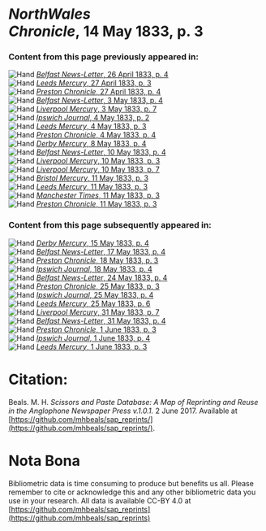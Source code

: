 # *NorthWales Chronicle*, 14 May 1833, p. 3  
  
### Content from this page previously appeared in:  
![Hand](http://scissorsandpaste.net/wp-content/uploads/2017/06/smallhandpointer.png) [*Belfast News-Letter*, 26 April 1833, p. 4](https://mhbeals.github.io/sap_html/Belfast-News-Letter/Belfast-News-Letter-26-April-1833-p-4)  
![Hand](http://scissorsandpaste.net/wp-content/uploads/2017/06/smallhandpointer.png) [*Leeds Mercury*, 27 April 1833, p. 3](https://mhbeals.github.io/sap_html/Leeds-Mercury/Leeds-Mercury-27-April-1833-p-3)  
![Hand](http://scissorsandpaste.net/wp-content/uploads/2017/06/smallhandpointer.png) [*Preston Chronicle*, 27 April 1833, p. 4](https://mhbeals.github.io/sap_html/Preston-Chronicle/Preston-Chronicle-27-April-1833-p-4)  
![Hand](http://scissorsandpaste.net/wp-content/uploads/2017/06/smallhandpointer.png) [*Belfast News-Letter*, 3 May 1833, p. 4](https://mhbeals.github.io/sap_html/Belfast-News-Letter/Belfast-News-Letter-3-May-1833-p-4)  
![Hand](http://scissorsandpaste.net/wp-content/uploads/2017/06/smallhandpointer.png) [*Liverpool Mercury*, 3 May 1833, p. 7](https://mhbeals.github.io/sap_html/Liverpool-Mercury/Liverpool-Mercury-3-May-1833-p-7)  
![Hand](http://scissorsandpaste.net/wp-content/uploads/2017/06/smallhandpointer.png) [*Ipswich Journal*, 4 May 1833, p. 2](https://mhbeals.github.io/sap_html/Ipswich-Journal/Ipswich-Journal-4-May-1833-p-2)  
![Hand](http://scissorsandpaste.net/wp-content/uploads/2017/06/smallhandpointer.png) [*Leeds Mercury*, 4 May 1833, p. 3](https://mhbeals.github.io/sap_html/Leeds-Mercury/Leeds-Mercury-4-May-1833-p-3)  
![Hand](http://scissorsandpaste.net/wp-content/uploads/2017/06/smallhandpointer.png) [*Preston Chronicle*, 4 May 1833, p. 4](https://mhbeals.github.io/sap_html/Preston-Chronicle/Preston-Chronicle-4-May-1833-p-4)  
![Hand](http://scissorsandpaste.net/wp-content/uploads/2017/06/smallhandpointer.png) [*Derby Mercury*, 8 May 1833, p. 4](https://mhbeals.github.io/sap_html/Derby-Mercury/Derby-Mercury-8-May-1833-p-4)  
![Hand](http://scissorsandpaste.net/wp-content/uploads/2017/06/smallhandpointer.png) [*Belfast News-Letter*, 10 May 1833, p. 4](https://mhbeals.github.io/sap_html/Belfast-News-Letter/Belfast-News-Letter-10-May-1833-p-4)  
![Hand](http://scissorsandpaste.net/wp-content/uploads/2017/06/smallhandpointer.png) [*Liverpool Mercury*, 10 May 1833, p. 3](https://mhbeals.github.io/sap_html/Liverpool-Mercury/Liverpool-Mercury-10-May-1833-p-3)  
![Hand](http://scissorsandpaste.net/wp-content/uploads/2017/06/smallhandpointer.png) [*Liverpool Mercury*, 10 May 1833, p. 7](https://mhbeals.github.io/sap_html/Liverpool-Mercury/Liverpool-Mercury-10-May-1833-p-7)  
![Hand](http://scissorsandpaste.net/wp-content/uploads/2017/06/smallhandpointer.png) [*Bristol Mercury*, 11 May 1833, p. 3](https://mhbeals.github.io/sap_html/Bristol-Mercury/Bristol-Mercury-11-May-1833-p-3)  
![Hand](http://scissorsandpaste.net/wp-content/uploads/2017/06/smallhandpointer.png) [*Leeds Mercury*, 11 May 1833, p. 3](https://mhbeals.github.io/sap_html/Leeds-Mercury/Leeds-Mercury-11-May-1833-p-3)  
![Hand](http://scissorsandpaste.net/wp-content/uploads/2017/06/smallhandpointer.png) [*Manchester Times*, 11 May 1833, p. 3](https://mhbeals.github.io/sap_html/Manchester-Times/Manchester-Times-11-May-1833-p-3)  
![Hand](http://scissorsandpaste.net/wp-content/uploads/2017/06/smallhandpointer.png) [*Preston Chronicle*, 11 May 1833, p. 3](https://mhbeals.github.io/sap_html/Preston-Chronicle/Preston-Chronicle-11-May-1833-p-3)  
  
### Content from this page subsequently appeared in:  
![Hand](http://scissorsandpaste.net/wp-content/uploads/2017/06/smallhandpointer.png) [*Derby Mercury*, 15 May 1833, p. 4](https://mhbeals.github.io/sap_html/Derby-Mercury/Derby-Mercury-15-May-1833-p-4)  
![Hand](http://scissorsandpaste.net/wp-content/uploads/2017/06/smallhandpointer.png) [*Belfast News-Letter*, 17 May 1833, p. 4](https://mhbeals.github.io/sap_html/Belfast-News-Letter/Belfast-News-Letter-17-May-1833-p-4)  
![Hand](http://scissorsandpaste.net/wp-content/uploads/2017/06/smallhandpointer.png) [*Preston Chronicle*, 18 May 1833, p. 3](https://mhbeals.github.io/sap_html/Preston-Chronicle/Preston-Chronicle-18-May-1833-p-3)  
![Hand](http://scissorsandpaste.net/wp-content/uploads/2017/06/smallhandpointer.png) [*Ipswich Journal*, 18 May 1833, p. 4](https://mhbeals.github.io/sap_html/Ipswich-Journal/Ipswich-Journal-18-May-1833-p-4)  
![Hand](http://scissorsandpaste.net/wp-content/uploads/2017/06/smallhandpointer.png) [*Belfast News-Letter*, 24 May 1833, p. 4](https://mhbeals.github.io/sap_html/Belfast-News-Letter/Belfast-News-Letter-24-May-1833-p-4)  
![Hand](http://scissorsandpaste.net/wp-content/uploads/2017/06/smallhandpointer.png) [*Preston Chronicle*, 25 May 1833, p. 3](https://mhbeals.github.io/sap_html/Preston-Chronicle/Preston-Chronicle-25-May-1833-p-3)  
![Hand](http://scissorsandpaste.net/wp-content/uploads/2017/06/smallhandpointer.png) [*Ipswich Journal*, 25 May 1833, p. 4](https://mhbeals.github.io/sap_html/Ipswich-Journal/Ipswich-Journal-25-May-1833-p-4)  
![Hand](http://scissorsandpaste.net/wp-content/uploads/2017/06/smallhandpointer.png) [*Leeds Mercury*, 25 May 1833, p. 6](https://mhbeals.github.io/sap_html/Leeds-Mercury/Leeds-Mercury-25-May-1833-p-6)  
![Hand](http://scissorsandpaste.net/wp-content/uploads/2017/06/smallhandpointer.png) [*Liverpool Mercury*, 31 May 1833, p. 7](https://mhbeals.github.io/sap_html/Liverpool-Mercury/Liverpool-Mercury-31-May-1833-p-7)  
![Hand](http://scissorsandpaste.net/wp-content/uploads/2017/06/smallhandpointer.png) [*Belfast News-Letter*, 31 May 1833, p. 4](https://mhbeals.github.io/sap_html/Belfast-News-Letter/Belfast-News-Letter-31-May-1833-p-4)  
![Hand](http://scissorsandpaste.net/wp-content/uploads/2017/06/smallhandpointer.png) [*Preston Chronicle*, 1 June 1833, p. 3](https://mhbeals.github.io/sap_html/Preston-Chronicle/Preston-Chronicle-1-June-1833-p-3)  
![Hand](http://scissorsandpaste.net/wp-content/uploads/2017/06/smallhandpointer.png) [*Ipswich Journal*, 1 June 1833, p. 4](https://mhbeals.github.io/sap_html/Ipswich-Journal/Ipswich-Journal-1-June-1833-p-4)  
![Hand](http://scissorsandpaste.net/wp-content/uploads/2017/06/smallhandpointer.png) [*Leeds Mercury*, 1 June 1833, p. 3](https://mhbeals.github.io/sap_html/Leeds-Mercury/Leeds-Mercury-1-June-1833-p-3)  


# Citation: 

Beals. M. H. *Scissors and Paste Database: A Map of Reprinting and Reuse in the Anglophone Newspaper Press v.1.0.1.* 2 June 2017. Available at [https://github.com/mhbeals/sap_reprints/](https://github.com/mhbeals/sap_reprints/). 

# Nota Bona

Bibliometric data is time consuming to produce but benefits us all. Please remember to cite or acknowledge this and any other bibliometric data you use in your research. All data is available CC-BY 4.0 at [https://github.com/mhbeals/sap_reprints](https://github.com/mhbeals/sap_reprints)